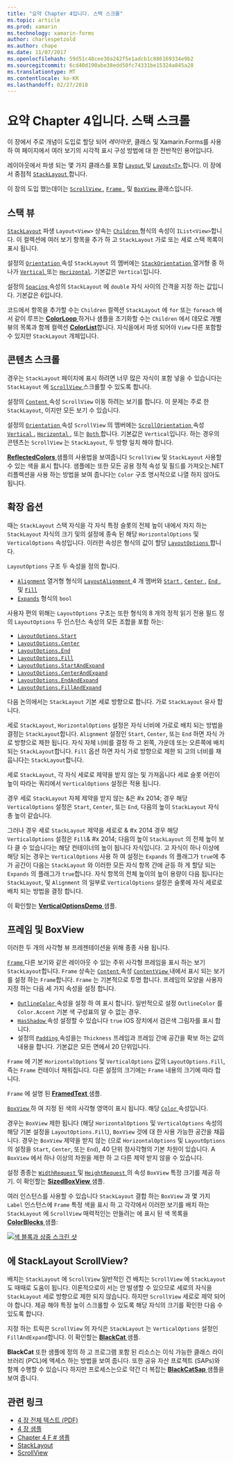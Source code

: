```yaml
---
title: "요약 Chapter 4입니다. 스택 스크롤"
ms.topic: article
ms.prod: xamarin
ms.technology: xamarin-forms
author: charlespetzold
ms.author: chape
ms.date: 11/07/2017
ms.openlocfilehash: 59d51c48cee30a242f5e1adcb1c886169334e9b2
ms.sourcegitcommit: 6cd40d190abe38edd50fc74331be15324a845a28
ms.translationtype: MT
ms.contentlocale: ko-KR
ms.lasthandoff: 02/27/2018
---
```

# <a name="summary-of-chapter-4-scrolling-the-stack"></a>요약 Chapter 4입니다. 스택 스크롤

이 장에서 주로 개념이 도입로 할당 되어 *레이아웃*, 클래스 및 Xamarin.Forms를 사용 하 여 페이지에서 여러 보기의 시각적 표시 구성 방법에 대 한 전반적인 용어입니다.

레이아웃에서 파생 되는 몇 가지 클래스를 포함 [ `Layout` ](https://developer.xamarin.com/api/type/Xamarin.Forms.Layout/) 및 [ `Layout<T>` ](https://developer.xamarin.com/api/type/Xamarin.Forms.Layout%3CT%3E/)합니다. 이 장에서 중점적 [ `StackLayout` ](https://developer.xamarin.com/api/type/Xamarin.Forms.StackLayout/)합니다.

이 장의 도입 했는데이는 [ `ScrollView` ](https://developer.xamarin.com/api/type/Xamarin.Forms.ScrollView/), [ `Frame` ](https://developer.xamarin.com/api/type/Xamarin.Forms.Frame/), 및 [ `BoxView` ](https://developer.xamarin.com/api/type/Xamarin.Forms.BoxView/) 클래스입니다.

## <a name="stacks-of-views"></a>스택 뷰

[`StackLayout`](https://developer.xamarin.com/api/type/Xamarin.Forms.StackLayout/) 파생 `Layout<View>` 상속는 [ `Children` ](https://developer.xamarin.com/api/type/Xamarin.Forms.Layout%3CT%3E/) 형식의 속성이 `IList<View>`합니다. 이 컬렉션에 여러 보기 항목을 추가 하 고 `StackLayout` 가로 또는 세로 스택 목록이 표시 됩니다.

설정의 [ `Orientation` ](https://developer.xamarin.com/api/property/Xamarin.Forms.StackLayout.Orientation/) 속성 `StackLayout` 의 멤버에는 [ `StackOrientation` ](https://developer.xamarin.com/api/type/Xamarin.Forms.StackOrientation/) 열거형 중 하나가 [ `Vertical` ](https://developer.xamarin.com/api/field/Xamarin.Forms.StackOrientation.Vertical/) 또는 [ `Horizontal`](https://developer.xamarin.com/api/field/Xamarin.Forms.StackOrientation.Horizontal/). 기본값은 `Vertical`입니다.

설정의 [ `Spacing` ](https://developer.xamarin.com/api/property/Xamarin.Forms.StackLayout.Spacing/) 속성의 `StackLayout` 에 `double` 자식 사이의 간격을 지정 하는 값입니다. 기본값은 6입니다.

코드에서 항목을 추가할 수는 `Children` 컬렉션 `StackLayout` 에 `for` 또는 `foreach` 에서 같이 루프는 [ **ColorLoop** ](https://github.com/xamarin/xamarin-forms-book-samples/tree/master/Chapter04/ColorLoop) 하거나 샘플을 초기화할 수는 `Children` 에서 데모로 개별 뷰의 목록과 함께 컬렉션 [ **ColorList**](https://github.com/xamarin/xamarin-forms-book-samples/tree/master/Chapter04/ColorList)합니다. 자식을에서 파생 되어야 `View` 다른 포함할 수 있지만 `StackLayout` 개체입니다.

## <a name="scrolling-content"></a>콘텐츠 스크롤

경우는 `StackLayout` 페이지에 표시 하려면 너무 많은 자식이 포함 넣을 수 있습니다는 `StackLayout` 에 [ `ScrollView` ](https://developer.xamarin.com/api/type/Xamarin.Forms.ScrollView/) 스크롤할 수 있도록 합니다.

설정의 [ `Content` ](https://developer.xamarin.com/api/property/Xamarin.Forms.ScrollView.Content/) 속성 `ScrollView` 이동 하려는 보기를 합니다. 이 문제는 주로 한 `StackLayout`, 이지만 모든 보기 수 있습니다.

설정의 [ `Orientation` ](https://developer.xamarin.com/api/property/Xamarin.Forms.ScrollView.Orientation/) 속성 `ScrollView` 의 멤버에는 [ `ScrollOrientation` ](https://developer.xamarin.com/api/type/Xamarin.Forms.ScrollOrientation/) 속성 [ `Vertical` ](https://developer.xamarin.com/api/field/Xamarin.Forms.ScrollOrientation.Vertical/), [ `Horizontal` ](https://developer.xamarin.com/api/field/Xamarin.Forms.ScrollOrientation.Horizontal/), 또는 [ `Both` ](https://developer.xamarin.com/api/field/Xamarin.Forms.ScrollOrientation.Both/)합니다. 기본값은 `Vertical`입니다. 하는 경우의 콘텐츠는 `ScrollView` 는 `StackLayout`, 두 방향 일치 해야 합니다.

[ **ReflectedColors** ](https://github.com/xamarin/xamarin-forms-book-samples/tree/master/Chapter04/ReflectedColors) 샘플의 사용법을 보여줍니다 `ScrollView` 및 `StackLayout` 사용할 수 있는 색을 표시 합니다. 샘플에는 또한 모든 공용 정적 속성 및 필드를 가져오는.NET 리플렉션을 사용 하는 방법을 보여 줍니다는 `Color` 구조 명시적으로 나열 하지 않아도 됩니다.

## <a name="the-expands-option"></a>확장 옵션

때는 `StackLayout` 스택 자식을 각 자식 특정 슬롯의 전체 높이 내에서 차지 하는 `StackLayout` 자식의 크기 및의 설정에 종속 된 해당 `HorizontalOptions` 및 `VerticalOptions` 속성입니다. 이러한 속성은 형식의 값이 할당 [ `LayoutOptions` ](http://developer.xamstage.com/api/type/Xamarin.Forms.LayoutOptions/)합니다.

`LayoutOptions` 구조 두 속성을 정의 합니다.

- [`Alignment`](https://developer.xamarin.com/api/property/Xamarin.Forms.LayoutOptions.Alignment/) 열거형 형식의 [ `LayoutAlignment` ](https://developer.xamarin.com/api/type/Xamarin.Forms.LayoutAlignment/) 4 개 멤버와 [ `Start` ](https://developer.xamarin.com/api/field/Xamarin.Forms.LayoutAlignment.Start/), [ `Center` ](https://developer.xamarin.com/api/field/Xamarin.Forms.LayoutAlignment.Center/), [ `End` ](https://developer.xamarin.com/api/field/Xamarin.Forms.LayoutAlignment.End/), 및 [`Fill`](https://developer.xamarin.com/api/field/Xamarin.Forms.LayoutAlignment.Fill/)
- [`Expands`](https://developer.xamarin.com/api/property/Xamarin.Forms.LayoutOptions.Expands/) 형식의 `bool`

사용자 편의 위해는 `LayoutOptions` 구조는 또한 형식의 8 개의 정적 읽기 전용 필드 정의 `LayoutOptions` 두 인스턴스 속성의 모든 조합을 포함 하는:

- [`LayoutOptions.Start`](https://developer.xamarin.com/api/field/Xamarin.Forms.LayoutOptions.Start/)
- [`LayoutOptions.Center`](https://developer.xamarin.com/api/field/Xamarin.Forms.LayoutOptions.Center/)
- [`LayoutOptions.End`](https://developer.xamarin.com/api/field/Xamarin.Forms.LayoutOptions.End/)
- [`LayoutOptions.Fill`](https://developer.xamarin.com/api/field/Xamarin.Forms.LayoutOptions.Fill/)
- [`LayoutOptions.StartAndExpand`](https://developer.xamarin.com/api/field/Xamarin.Forms.LayoutOptions.StartAndExpand/)
- [`LayoutOptions.CenterAndExpand`](https://developer.xamarin.com/api/field/Xamarin.Forms.LayoutOptions.CenterAndExpand/)
- [`LayoutOptions.EndAndExpand`](https://developer.xamarin.com/api/field/Xamarin.Forms.LayoutOptions.EndAndExpand/)
- [`LayoutOptions.FillAndExpand`](https://developer.xamarin.com/api/field/Xamarin.Forms.LayoutOptions.FillAndExpand/)

다음 논의에서는 `StackLayout` 기본 세로 방향으로 합니다. 가로 `StackLayout` 유사 합니다.

세로 `StackLayout`, `HorizontalOptions` 설정은 자식 너비에 가로로 배치 되는 방법을 결정는 `StackLayout`합니다. `Alignment` 설정인 `Start`, `Center`, 또는 `End` 하면 자식 가로 방향으로 제한 됩니다. 자식 자체 너비를 결정 하 고 왼쪽, 가운데 또는 오른쪽에 배치 되는 `StackLayout`합니다. `Fill` 옵션 하면 자식 가로 방향으로 제한 되 고의 너비를 채웁니다는 `StackLayout`합니다.

세로 `StackLayout`, 각 자식 세로로 제약을 받지 않는 및 가져옵니다 세로 슬롯 어린이 높이 따라는 쿼리에서 `VerticalOptions` 설정은 적용 됩니다.

경우 세로 `StackLayout` 자체 제약을 받지 않는 &은 #x 2014; 경우 해당 `VerticalOptions` 설정은 `Start`, `Center`, 또는 `End`, 다음의 높이 `StackLayout` 자식 총 높이 같습니다.

그러나 경우 세로 `StackLayout` 제약을 세로로 & #x 2014 경우 해당 `VerticalOptions` 설정은 `Fill`& #x 2014; 다음의 높이 `StackLayout` 의 전체 높이 보다 클 수 있습니다는 해당 컨테이너의 높이 됩니다 자식입니다. 고 자식이 하나 이상에 해당 되는 경우는 `VerticalOptions` 사용 하 여 설정는 `Expands` 의 플래그가 `true`에 추가 공간이 다음는 `StackLayout` 와 이러한 모든 자식 항목 간에 균등 하 게 할당 되는 `Expands` 의 플래그가 `true`합니다. 자식 항목의 전체 높이의 높이 용량이 다음 됩니다는 `StackLayout`, 및 `Alignment` 의 일부로 `VerticalOptions` 설정은 슬롯에 자식 세로로 배치 되는 방법을 결정 합니다.

이 확인할는 [ **VerticalOptionsDemo** ](https://github.com/xamarin/xamarin-forms-book-samples/tree/master/Chapter04/VerticalOptionsDemo) 샘플.

## <a name="frame-and-boxview"></a>프레임 및 BoxView

이러한 두 개의 사각형 뷰 프레젠테이션을 위해 종종 사용 됩니다.

[ `Frame` ](https://developer.xamarin.com/api/type/Xamarin.Forms.Frame/) 다른 보기와 같은 레이아웃 수 있는 주위 사각형 프레임을 표시 하는 보기 `StackLayout`합니다. `Frame` 상속는 [ `Content` ](https://developer.xamarin.com/api/property/Xamarin.Forms.ContentView.Content/) 속성 [ `ContentView` ](https://developer.xamarin.com/api/type/Xamarin.Forms.ContentView/) 내에서 표시 되는 보기를 설정 하는 `Frame`합니다. `Frame` 는 기본적으로 투명 합니다. 프레임의 모양을 사용자 지정 하는 다음 세 가지 속성을 설정 합니다.

- [ `OutlineColor` ](https://developer.xamarin.com/api/property/Xamarin.Forms.Frame.OutlineColor/) 속성을 설정 하 여 표시 합니다. 일반적으로 설정 `OutlineColor` 를 `Color.Accent` 기본 색 구성표의 알 수 없는 경우.
- [ `HasShadow` ](https://developer.xamarin.com/api/property/Xamarin.Forms.Frame.HasShadow/) 속성 설정할 수 있습니다 `true` iOS 장치에서 검은색 그림자를 표시 합니다.
- 설정의 [ `Padding` ](https://developer.xamarin.com/api/property/Xamarin.Forms.Layout.Padding/) 속성을는 `Thickness` 프레임과 프레임 간에 공간을 확보 하는 값의 내용을 합니다. 기본값은 모든 면에서 20 단위입니다.

`Frame` 에 기본 `HorizontalOptions` 및 `VerticalOptions` 값의 `LayoutOptions.Fill`, 즉는 `Frame` 컨테이너 채워집니다. 다른 설정의 크기에는 `Frame` 내용의 크기에 따라 합니다.

`Frame` 에 설명 된 [ **FramedText** ](https://github.com/xamarin/xamarin-forms-book-samples/tree/master/Chapter04/FramedText) 샘플.

[ `BoxView` ](https://developer.xamarin.com/api/type/Xamarin.Forms.BoxView/) 하 여 지정 된 색의 사각형 영역이 표시 됩니다. 해당 [ `Color` ](https://developer.xamarin.com/api/property/Xamarin.Forms.BoxView.Color/) 속성입니다.

경우는 `BoxView` 제한 됩니다 (해당 `HorizontalOptions` 및 `VerticalOptions` 속성의 해당 기본 설정을 `LayoutOptions.Fill`), `BoxView` 것에 대 한 사용 가능한 공간을 채웁니다. 경우는 `BoxView` 제약을 받지 않는 (으로 `HorizontalOptions` 및 `LayoutOptions` 의 설정을 `Start`, `Center`, 또는 `End`), 40 단위 정사각형의 기본 차원이 있습니다. A `BoxView` 에서 하나 이상의 차원을 제한 하 고 다른 제약 받지 않을 수 있습니다.

설정 종종는 [ `WidthRequest` ](https://developer.xamarin.com/api/property/Xamarin.Forms.VisualElement.WidthRequest/) 및 [ `HeightRequest` ](https://developer.xamarin.com/api/property/Xamarin.Forms.VisualElement.HeightRequest/) 의 속성 `BoxView` 특정 크기를 제공 하기. 이 확인할는 [ **SizedBoxView** ](https://github.com/xamarin/xamarin-forms-book-samples/tree/master/Chapter04/SizedBoxView) 샘플.

여러 인스턴스를 사용할 수 있습니다 `StackLayout` 결합 하는 `BoxView` 과 몇 가지 `Label` 인스턴스에 `Frame` 특정 색을 표시 하 고 각각에서 이러한 보기를 배치 하는 `StackLayout` 에 `ScrollView` 매력적인는 만들려는 에 표시 된 색 목록을 [ **ColorBlocks** ](https://github.com/xamarin/xamarin-forms-book-samples/tree/master/Chapter04/ColorBlocks) 샘플:

[![색 블록과 삼중 스크린 샷](images/ch04fg11-small.png "색 목록")](images/ch04fg11-large.png "색 목록")

## <a name="a-scrollview-in-a-stacklayout"></a>에 StackLayout ScrollView?

배치는 `StackLayout` 에 `ScrollView` 일반적인 건 배치는 `ScrollView` 에 `StackLayout` 도 때때로 도움이 됩니다. 이론적으로이 서는 안 발생할 수 있으므로 세로의 자식을 `StackLayout` 세로 방향으로 제한 되지 않습니다. 하지만 `ScrollView` 세로로 제약 되어야 합니다. 제공 해야 특정 높이 스크롤할 수 있도록 해당 자식의 크기를 확인한 다음 수 있도록 합니다.

지정 하는 트릭은 `ScrollView` 의 자식은 `StackLayout` 는 `VerticalOptions` 설정인 `FillAndExpand`합니다. 이 확인할는 [ **BlackCat** ](https://github.com/xamarin/xamarin-forms-book-samples/tree/master/Chapter04/BlackCat) 샘플.

**BlackCat** 또한 샘플에 정의 하 고 프로그램 포함 된 리소스는 이식 가능한 클래스 라이브러리 (PCL)에 액세스 하는 방법을 보여 줍니다. 또한 공유 자산 프로젝트 (SAPs)와 함께 수행할 수 있습니다 하지만 프로세스는으로 약간 더 복잡는 [ **BlackCatSap** ](https://github.com/xamarin/xamarin-forms-book-samples/tree/master/Chapter04/BlackCatSap) 샘플을 보여 줍니다.



## <a name="related-links"></a>관련 링크

- [4 장 전체 텍스트 (PDF)](https://download.xamarin.com/developer/xamarin-forms-book/XamarinFormsBook-Ch04-Apr2016.pdf)
- [4 장 샘플](https://github.com/xamarin/xamarin-forms-book-samples/tree/master/Chapter04)
- [Chapter 4 F # 샘플](https://github.com/xamarin/xamarin-forms-book-samples/tree/master/Chapter04/FS)
- [StackLayout](~/xamarin-forms/user-interface/layouts/stack-layout.md)
- [ScrollView](~/xamarin-forms/user-interface/layouts/scroll-view.md)
